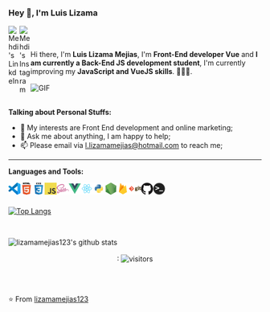 ### Hey 👋, I'm Luis Lizama

<a href="https://www.linkedin.com/in/luislizamamejias/">
  <img align="left" alt="Mehdi's LinkdeIn" width="22px" src="https://github.com/TheDudeThatCode/TheDudeThatCode/blob/master/Assets/Linkedin.svg" />
</a>
<a href="https://www.instagram.com/nikolaslizama/">
  <img align="left" alt="Mehdi's Instagram" width="22px" src="https://github.com/TheDudeThatCode/TheDudeThatCode/blob/master/Assets/Instagram.svg" />
</a>
<br />
<br />

Hi there, I'm **Luis Lizama Mejias**, I'm **Front-End developer Vue** and **I am currently a Back-End JS development student**, I'm currently improving my **JavaScript and VueJS skills**.  👨🏽‍💼. 

  <img align="center" alt="GIF" src="https://steemitimages.com/p/2VZXybTSZJq1AreaDjRtoo3vkjQNe31KNDhzAZs4gwDSDQxbJD3aqKwoKVZX4FjSeAeitCHswPocjnrboDvNzaysWHHx7LFxZCyG4UWhqrPH1LJG8NG6cMfQYsXYMfMCNDP7ofVqi3MB4TtmnGCJ9RpKC3g?format=match&mode=fit&width=640" />

<br />
<br />

**Talking about Personal Stuffs:**


- 🤔 My interests are Front End development and online marketing;
- 💬 Ask me about anything, I am happy to help;
- 📫 Please email via l.lizamamejias@hotmail.com to reach me;




---
**Languages and Tools:**  

<img align="left" height="24" src="https://raw.githubusercontent.com/github/explore/80688e429a7d4ef2fca1e82350fe8e3517d3494d/topics/visual-studio-code/visual-studio-code.png">
<img align="left" height="24" src="https://raw.githubusercontent.com/github/explore/80688e429a7d4ef2fca1e82350fe8e3517d3494d/topics/html/html.png">
<img align="left" height="24" src="https://raw.githubusercontent.com/github/explore/80688e429a7d4ef2fca1e82350fe8e3517d3494d/topics/css/css.png">
<img align="left" height="24" src="https://raw.githubusercontent.com/github/explore/80688e429a7d4ef2fca1e82350fe8e3517d3494d/topics/javascript/javascript.png">
<img align="left" height="24" src="https://raw.githubusercontent.com/github/explore/80688e429a7d4ef2fca1e82350fe8e3517d3494d/topics/sass/sass.png">
<img align="left" height="24" src="https://raw.githubusercontent.com/github/explore/80688e429a7d4ef2fca1e82350fe8e3517d3494d/topics/vue/vue.png">
<img align="left" height="24" src="https://raw.githubusercontent.com/github/explore/80688e429a7d4ef2fca1e82350fe8e3517d3494d/topics/react/react.png">
<img align="left" height="24" src="https://raw.githubusercontent.com/github/explore/80688e429a7d4ef2fca1e82350fe8e3517d3494d/topics/python/python.png">
<img align="left" height="24" src="https://raw.githubusercontent.com/github/explore/80688e429a7d4ef2fca1e82350fe8e3517d3494d/topics/nodejs/nodejs.png">
<img align="left" height="24" src="https://raw.githubusercontent.com/github/explore/80688e429a7d4ef2fca1e82350fe8e3517d3494d/topics/firebase/firebase.png">
<img align="left" height="24" src="https://raw.githubusercontent.com/github/explore/80688e429a7d4ef2fca1e82350fe8e3517d3494d/topics/git/git.png">
<img align="left" height="24" src="https://raw.githubusercontent.com/github/explore/78df643247d429f6cc873026c0622819ad797942/topics/github/github.png">
<img align="left" height="24" src="https://raw.githubusercontent.com/github/explore/80688e429a7d4ef2fca1e82350fe8e3517d3494d/topics/terminal/terminal.png">

<br />
<br />



[![Top Langs](https://github-readme-stats.vercel.app/api/top-langs/?username=lizamamejias123&layout=compact&theme=highcontrast)](https://github.com/lizamamejias123/github-readme-stats)


<br />


![lizamamejias123's github stats](https://github-readme-stats.vercel.app/api?username=lizamamejias123&show_icons=true&theme=highcontrast)


<p align="center">:
  <img align="center" alt="visitors" src="https://visitor-badge.laobi.icu/badge?page_id=lizamamejias123.lizamamejias123" />
  
  
</p>

<br />
<br />

⭐️ From [lizamamejias123](https://github.com/lizamamejias123)
